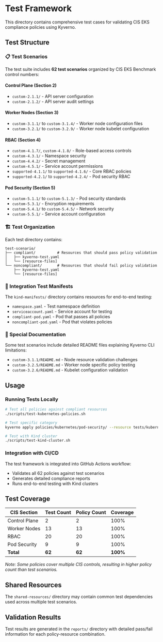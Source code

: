 # Test Framework

This directory contains comprehensive test cases for validating CIS EKS compliance policies using Kyverno.

## Test Structure

### 📋 Test Scenarios

The test suite includes **62 test scenarios** organized by CIS EKS Benchmark control numbers:

#### Control Plane (Section 2)
- `custom-2.1.1/` - API server configuration
- `custom-2.1.2/` - API server audit settings

#### Worker Nodes (Section 3)
- `custom-3.1.1/` to `custom-3.1.4/` - Worker node configuration files
- `custom-3.2.1/` to `custom-3.2.9/` - Worker node kubelet configuration

#### RBAC (Section 4)
- `custom-4.1.7/`, `custom-4.1.8/` - Role-based access controls
- `custom-4.3.1/` - Namespace security
- `custom-4.4.2/` - Secret management
- `custom-4.5.1/` - Service account permissions
- `supported-4.1.1/` to `supported-4.1.6/` - Core RBAC policies
- `supported-4.2.1/` to `supported-4.2.4/` - Pod security RBAC

#### Pod Security (Section 5)
- `custom-5.1.1/` to `custom-5.1.3/` - Pod security standards
- `custom-5.3.1/` - Encryption requirements
- `custom-5.4.1/` to `custom-5.4.5/` - Network security
- `custom-5.5.1/` - Service account configuration

### 🏗️ Test Organization

Each test directory contains:
```
test-scenario/
├── compliant/          # Resources that should pass policy validation
│   ├── kyverno-test.yaml
│   └── [resource-files]
└── noncompliant/       # Resources that should fail policy validation
    ├── kyverno-test.yaml
    └── [resource-files]
```

### 🧪 Integration Test Manifests

The `kind-manifests/` directory contains resources for end-to-end testing:
- `namespace.yaml` - Test namespace definition
- `serviceaccount.yaml` - Service account for testing
- `compliant-pod.yaml` - Pod that passes all policies
- `noncompliant-pod.yaml` - Pod that violates policies

### 📝 Special Documentation

Some test scenarios include detailed README files explaining Kyverno CLI limitations:
- `custom-3.1.1/README.md` - Node resource validation challenges
- `custom-3.2.5/README.md` - Worker node specific policy testing
- `custom-3.2.6/README.md` - Kubelet configuration validation

## Usage

### Running Tests Locally

```bash
# Test all policies against compliant resources
./scripts/test-kubernetes-policies.sh

# Test specific category
kyverno apply policies/kubernetes/pod-security/ --resource tests/kubernetes/custom-5.1.1/compliant/

# Test with Kind cluster
./scripts/test-kind-cluster.sh
```

### Integration with CI/CD

The test framework is integrated into GitHub Actions workflow:
- Validates all 62 policies against test scenarios
- Generates detailed compliance reports
- Runs end-to-end testing with Kind clusters

## Test Coverage

| CIS Section | Test Count | Policy Count | Coverage |
|-------------|------------|--------------|----------|
| Control Plane | 2 | 2 | 100% |
| Worker Nodes | 13 | 13 | 100% |
| RBAC | 20 | 20 | 100% |
| Pod Security | 9 | 9 | 100% |
| **Total** | **62** | **62** | **100%** |

*Note: Some policies cover multiple CIS controls, resulting in higher policy count than test scenarios.*

## Shared Resources

The `shared-resources/` directory may contain common test dependencies used across multiple test scenarios.

## Validation Results

Test results are generated in the `reports/` directory with detailed pass/fail information for each policy-resource combination.